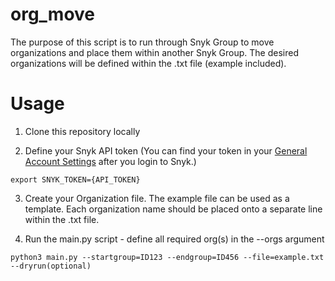 # org_move
The purpose of this script is to run through Snyk Group to move organizations and place them within another Snyk Group. The desired organizations will be defined within the .txt file (example included).

# Usage

1. Clone this repository locally

2. Define your Snyk API token (You can find your token in your [General Account Settings](https://app.snyk.io/account) after you login to Snyk.)
<pre><code>export SNYK_TOKEN={API_TOKEN}</code></pre>

3. Create your Organization file. The example file can be used as a template. Each organization name should be placed onto a separate line within the .txt file.

4. Run the main.py script - define all required org(s) in the --orgs argument
<pre><code>python3 main.py --startgroup=ID123 --endgroup=ID456 --file=example.txt --dryrun(optional)</code></pre>
